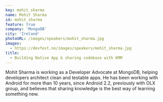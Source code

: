 ```yaml
---
key: mohit_sharma
name: Mohit Sharma
id: mohit_sharma
feature: true
company: 'MongoDB'
city: 'Ireland'
photoURL: /images/speakers/mohit_sharma.jpg
images:
  - https://devfest.no/images/speakers/mohit_sharma.jpg
title: 
  - Building Native App & sharing codebase with KMM
---
```


Mohit Sharma is working as a Developer Advocate at MongoDB, helping developers architect clean and testable apps. He has been working with Android for more than 10 years, since Android 2.2, previously with OLX group, and believes that sharing knowledge is the best way of learning something new.